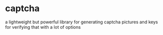 # captcha
a lightweight but powerful library for generating captcha pictures and keys for verifying that with a lot of options
